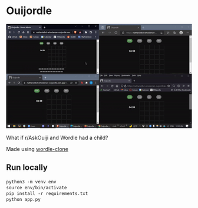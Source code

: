 # Ouijordle

![](/demo.gif)

What if r/AskOuiji and Wordle had a child?

Made using [wordle-clone](https://github.com/WebDevSimplified/wordle-clone)

## Run locally

```
python3 -m venv env
source env/bin/activate
pip install -r requirements.txt
python app.py
```
